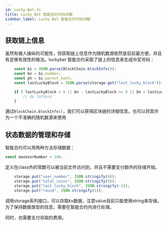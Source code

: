 ```yaml
---
id: Lucky-Bet-Js
title: Lucky Bet 智能合约代码详解
sidebar_label: Lucky Bet 智能合约代码详解
---
```


## 获取链上信息

虽然有被人操纵的可能性，但获取链上信息作为随机数源依然是目前最方便，并且有足够有效性的做法。luckybet
智能合约采取了链上的信息来生成中奖号码：

```javascript
	const bi = JSON.parse(BlockChain.blockInfo());
	const bn = bi.number;
	const ph = bi.parent_hash;
	const lastLuckyBlock = JSON.parse(storage.get("last_lucky_block"));

	if ( lastLuckyBlock < 0 || bn - lastLuckyBlock >= 9 || bn > lastLuckyBlock && ph[ph.length-1] % 16 === 0) {
		// do lottery
	}
```

通过`BlockChain.blockInfo()`，我们可以获得区块链的详细信息，也可以将其作为一个不准确的随机数源来使用

## 状态数据的管理和存储

智能合约可以用两种方法存储数据：

```javascript
const maxUserNumber = 100;
```

定义在class外的常数可以被当前文件访问到，并且不需要支付额外的存储开销。

```javascript
	storage.put("user_number", JSON.stringify(0));
	storage.put("total_coins", JSON.stringify(0));
	storage.put("last_lucky_block", JSON.stringify(-1));
	storage.put("round", JSON.stringify(1));
```

调用storage系列接口，可以存取kv数据，注意value目前只能使用string来存储，为了保持数据类型的信息，需要在智能合约内进行处理。

同时，也需要支付存取的费用。